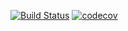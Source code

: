 [![Build Status](https://travis-ci.com/Alexander296/job4j_design.svg?branch=master)](https://travis-ci.com/Alexander296/job4j_design)
[![codecov](https://codecov.io/gh/Alexander296/job4j_design/branch/master/graph/badge.svg?token=8L1C0S6BYF)](https://codecov.io/gh/Alexander296/job4j_design)
